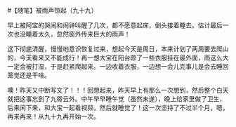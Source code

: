 #【随笔】被雨声惊起（九十九）

早上被阿宝的哭闹和闹钟叫醒了几次，都不愿意起床，倒头接着睡去。估计最后一次也没睡着太久，忽然窗外传来巨大的雨声！

这下彻底清醒，慢慢地意识恢复过来，想起今天是周日，本来计划了两周要去爬山的，今天看来又不能成行！再一想大宝在阳台晾了一些衣服挂在最外面，雨这么大一定会被打湿，于是赶紧爬起来。一边收着衣服，一边想一会儿完事儿是会去睡回笼觉还是干啥。

噢！昨天又中断写文了！！！回想起来，昨天早上有那么一次想到，然后整个白天就把这事忘到了九霄云外。中午早早睡午觉（虽然未遂），晚上给家里做了卫生，后来闲下来，和大宝一起看视频，然后就睡觉了！这一次坚持了不过半个月，嗯，再来再来！从九十九再开始一次。
